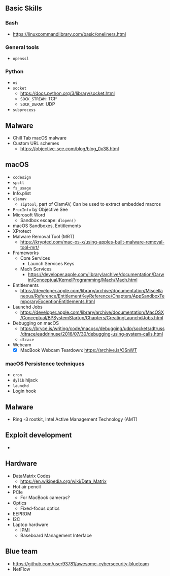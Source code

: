 ## Basic Skills

### Bash
- https://linuxcommandlibrary.com/basic/oneliners.html

### General tools
- `openssl`

### Python
- `os`
- `socket`
  - https://docs.python.org/3/library/socket.html
  - `SOCK_STREAM`: TCP
  - `SOCK_DGRAM`: UDP
- `subprocess`

## Malware
- Chill Tab macOS malware
- Custom URL schemes
  - https://objective-see.com/blog/blog_0x38.html

## macOS
- `codesign`
- `spctl`
- `fs_usage`
- Info.plist
- `clamav`
  - `siptool`, part of ClamAV, Can be used to extract embedded macros
- `ProcInfo` by Objective See
- Microsoft Word
  - Sandbox escape: `dlopen()`
- macOS Sandboxes, Entitlements
- XProtect
- Malware Removal Tool (MRT)
  - https://krypted.com/mac-os-x/using-apples-built-malware-removal-tool-mrt/
- Frameworks
  - Core Services
    - Launch Services Keys
  - Mach Services
    - https://developer.apple.com/library/archive/documentation/Darwin/Conceptual/KernelProgramming/Mach/Mach.html
- Entitlements
  - https://developer.apple.com/library/archive/documentation/Miscellaneous/Reference/EntitlementKeyReference/Chapters/AppSandboxTemporaryExceptionEntitlements.html
- Launchd Jobs
  - https://developer.apple.com/library/archive/documentation/MacOSX/Conceptual/BPSystemStartup/Chapters/CreatingLaunchdJobs.html
- Debugging on macOS
  - https://bryce.is/writing/code/macosx/debugging/udp/sockets/dtruss/dtrace/eaddrinuse/2016/07/30/debugging-using-system-calls.html
  - `dtrace`
- Webcam
  - [x] MacBook Webcam Teardown: https://archive.is/OSnWT

### macOS Persistence techniques
- `cron`
- `dylib` hijack
- `launchd`
- Login hook

## Malware
- Ring -3 rootkit, Intel Active Management Technology (AMT)

## Exploit development
- 

## Hardware
- DataMatrix Codes
  - https://en.wikipedia.org/wiki/Data_Matrix
- Hot air pencil
- PCIe
  - For MacBook cameras?
- Optics
  - Fixed-focus optics
- EEPROM
- I2C
- Laptop hardware
  - IPMI
  - Baseboard Management Interface

## Blue team
- https://github.com/user93781/awesome-cybersecurity-blueteam
- NetFlow
